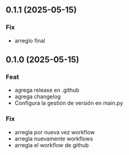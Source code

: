 ## 0.1.1 (2025-05-15)

### Fix

- arreglo final

## 0.1.0 (2025-05-15)

### Feat

- agrega release en .github
- agrega changelog
- Configura la gestión de versión en main.py

### Fix

- arregla por nueva vez workflow
- arregla nuevamente workflows
- arregla el workflow de github
